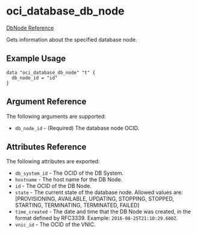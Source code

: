 # oci\_database\_db\_node

[DbNode Reference][1581cf27]

  [1581cf27]: https://docs.us-phoenix-1.oraclecloud.com/api/#/en/database/20160918/DbNode/ "DbNodeReference"

Gets information about the specified database node.

## Example Usage

```
data "oci_database_db_node" "t" {
  db_node_id = "id"
}
```

## Argument Reference

The following arguments are supported:

* `db_node_id` - (Required) The database node OCID.

## Attributes Reference

The following attributes are exported:

* `db_system_id` - The OCID of the DB System.
* `hostname` - The host name for the DB Node.
* `id` - The OCID of the DB Node.
* `state` - The current state of the database node. Allowed values are: [PROVISIONING, AVAILABLE, UPDATING, STOPPING, STOPPED, STARTING, TERMINATING, TERMINATED, FAILED]
* `time_created` - The date and time that the DB Node was created, in the format defined by RFC3339.  Example: `2016-08-25T21:10:29.600Z`.
* `vnic_id` - The OCID of the VNIC.
